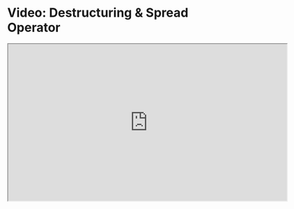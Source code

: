 # Video: Destructuring & Spread Operator

<iframe src="https://player.vimeo.com/video/551948566?title=0&byline=0&portrait=0" width="640" height="360" allowfullscreen="allowfullscreen" allow="autoplay; fullscreen; picture-in-picture"></iframe>
